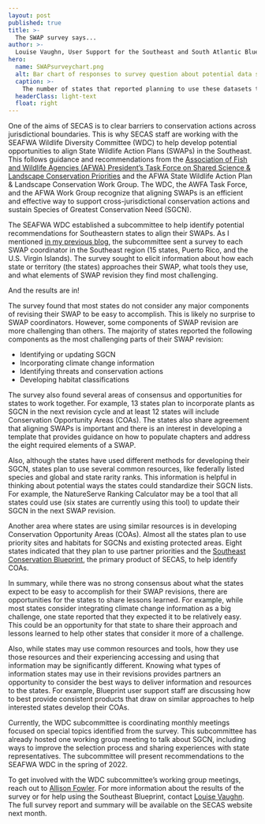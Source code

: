 ```yaml
---
layout: post
published: true
title: >-
  The SWAP survey says...
author: >-
  Louise Vaughn, User Support for the Southeast and South Atlantic Blueprints
hero:
  name: SWAPsurveychart.png
  alt: Bar chart of responses to survey question about potential data sources for Conservation Opportunity Areas, showing the number of states planning to use these datasets. Priority sites and habitats for SGCN (including watersheds) - 12, location of existing protected areas - 12, partner priorities - 8, Southeast Conservation Blueprint - 8, Integrated Natural Resources Management Plans (INRMPs) - 2, other - 3, Not sure - 2.
  caption: >-
    The number of states that reported planning to use these datasets to identify Conservation Opportunity Areas, from the SWAP alignment survey.
  headerClass: light-text
  float: right
---
```

One of the aims of SECAS is to clear barriers to conservation actions across jurisdictional boundaries. This is why SECAS staff are working with the SEAFWA Wildlife Diversity Committee (WDC) to help develop potential opportunities to align State Wildlife Action Plans (SWAPs) in the Southeast. This follows guidance and recommendations from the [Association of Fish and Wildlife Agencies (AFWA) President’s Task Force on Shared Science & Landscape Conservation Priorities](mailto:https://www.fishwildlife.org/application/files/5316/0107/3126/AFWA_Presidents_Task_Force_Science_Landscapes_Final_Report_08262020_CLEAN.pdf) and the AFWA State Wildlife Action Plan & Landscape Conservation Work Group. The WDC, the AWFA Task Force, and the AFWA Work Group recognize that aligning SWAPs is an efficient and effective way to support cross-jurisdictional conservation actions and sustain Species of Greatest Conservation Need (SGCN).

The SEAFWA WDC established a subcommittee to help identify potential recommendations for Southeastern states to align their SWAPs. As I mentioned [in my previous blog](http://secassoutheast.org/2021/08/31/Aligning-Southeast-SWAPs.html), the subcommittee sent a survey to each SWAP coordinator in the Southeast region (15 states, Puerto Rico, and the U.S. Virgin Islands). The survey sought to elicit information about how each state or territory (the states) approaches their SWAP, what tools they use, and what elements of SWAP revision they find most challenging.

And the results are in!<!--more-->

The survey found that most states do not consider any major components of revising their SWAP to be easy to accomplish. This is likely no surprise to SWAP coordinators. However, some components of SWAP revision are more challenging than others. The majority of states reported the following components as the most challenging parts of their SWAP revision:

- Identifying or updating SGCN
- Incorporating climate change information
- Identifying threats and conservation actions 
- Developing habitat classifications

The survey also found several areas of consensus and opportunities for states to work together. For example, 13 states plan to incorporate plants as SGCN in the next revision cycle and at least 12 states will include Conservation Opportunity Areas (COAs). The states also share agreement that aligning SWAPs is important and there is an interest in developing a template that provides guidance on how to populate chapters and address the eight required elements of a SWAP.

Also, although the states have used different methods for developing their SGCN, states plan to use several common resources, like federally listed species and global and state rarity ranks. This information is helpful in thinking about potential ways the states could standardize their SGCN lists. For example, the NatureServe Ranking Calculator may be a tool that all states could use (six states are currently using this tool) to update their SGCN in the next SWAP revision. 

Another area where states are using similar resources is in developing Conservation Opportunity Areas (COAs). Almost all the states plan to use priority sites and habitats for SGCNs and existing protected areas. Eight states indicated that they plan to use partner priorities and the [Southeast Conservation Blueprint](http://secassoutheast.org/blueprint), the primary product of SECAS, to help identify COAs. 
 
In summary, while there was no strong consensus about what the states expect to be easy to accomplish for their SWAP revisions, there are opportunities for the states to share lessons learned. For example, while most states consider integrating climate change information as a big challenge, one state reported that they expected it to be relatively easy. This could be an opportunity for that state to share their approach and lessons learned to help other states that consider it more of a challenge. 

Also, while states may use common resources and tools, how they use those resources and their experiencing accessing and using that information may be significantly different. Knowing what types of information states may use in their revisions provides partners an opportunity to consider the best ways to deliver information and resources to the states. For example, Blueprint user support staff are discussing how to best provide consistent products that draw on similar approaches to help interested states develop their COAs. 

Currently, the WDC subcommittee is coordinating monthly meetings focused on special topics identified from the survey. This subcommittee has already hosted one working group meeting to talk about SGCN, including ways to improve the selection process and sharing experiences with state representatives. The subcommittee will present recommendations to the SEAFWA WDC in the spring of 2022. 

To get involved with the WDC subcommittee’s working group meetings, reach out to [Allison Fowler](mailto:Allison.Fowler@agfc.ar.gov). For more information about the results of the survey or for help using the Southeast Blueprint, contact [Louise Vaughn](mailto:louise_vaughn@fws.gov). The full survey report and summary will be available on the SECAS website next month. 
